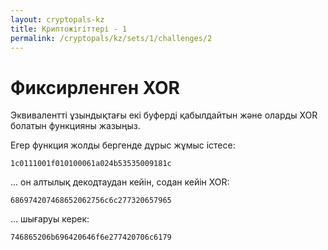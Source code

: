 ```yaml
---
layout: cryptopals-kz
title: Криптожігіттері - 1
permalink: /cryptopals/kz/sets/1/challenges/2
---
```

# Фиксирленген XOR
Эквивалентті ұзындықтағы екі буферді қабылдайтын және оларды XOR болатын функцияны жазыңыз.

Егер функция жолды бергенде дұрыс жұмыс істесе:

```
1c0111001f010100061a024b53535009181c
```
... он алтылық декодтаудан кейін, содан кейін XOR:
```
686974207468652062756c6c277320657965
```
... шығаруы керек:
```
746865206b696420646f6e277420706c6179
```
